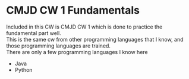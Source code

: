 # CMJD CW 1 Fundamentals
Included in this CW is CMJD CW 1 which is done to practice the fundamental part well.  
This is the same cw from other programming languages that I know, 
and those programming languages are trained.  
There are only a few programming languages I know here

+ Java
+ Python
